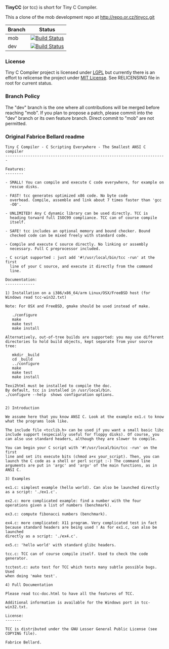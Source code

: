 **TinyCC** (or tcc) is short for Tiny C Compiler.

This a clone of the mob development repo at http://repo.or.cz/tinycc.git

|Branch      |Status   |
|------------|---------|
|mob         | [![Build Status](https://travis-ci.org/wqweto/tinycc.svg?branch=mob)](https://travis-ci.org/wqweto/tinycc) |
|dev         | [![Build Status](https://travis-ci.org/wqweto/tinycc.svg?branch=dev)](https://travis-ci.org/wqweto/tinycc) | 

### License

Tiny C Compiler project is licensed under [LGPL](https://en.wikipedia.org/wiki/GNU_Lesser_General_Public_License) but currently there is an effort to relicense the project under [MIT License](https://en.wikipedia.org/wiki/MIT_License). See RELICENSING file in root for current status.

### Branch Policy

The "dev" branch is the one where all contributions will be merged before reaching "mob". If you plan to propose a patch, please commit into the "dev" branch or its own feature branch. Direct commit to "mob" are not permitted.

### Original Fabrice Bellard readme

```
Tiny C Compiler - C Scripting Everywhere - The Smallest ANSI C compiler
-----------------------------------------------------------------------

Features:
--------

- SMALL! You can compile and execute C code everywhere, for example on
  rescue disks.

- FAST! tcc generates optimized x86 code. No byte code
  overhead. Compile, assemble and link about 7 times faster than 'gcc
  -O0'.

- UNLIMITED! Any C dynamic library can be used directly. TCC is
  heading torward full ISOC99 compliance. TCC can of course compile
  itself.

- SAFE! tcc includes an optional memory and bound checker. Bound
  checked code can be mixed freely with standard code.

- Compile and execute C source directly. No linking or assembly
  necessary. Full C preprocessor included. 

- C script supported : just add '#!/usr/local/bin/tcc -run' at the first
  line of your C source, and execute it directly from the command
  line.

Documentation:
-------------

1) Installation on a i386/x86_64/arm Linux/OSX/FreeBSD host (for Windows read tcc-win32.txt)

Note: For OSX and FreeBSD, gmake should be used instead of make.

   ./configure
   make
   make test
   make install

Alternatively, out-of-tree builds are supported: you may use different
directories to hold build objects, kept separate from your source tree:

   mkdir _build
   cd _build
   ../configure
   make
   make test
   make install

Texi2html must be installed to compile the doc. 
By default, tcc is installed in /usr/local/bin.
./configure --help  shows configuration options.


2) Introduction

We assume here that you know ANSI C. Look at the example ex1.c to know
what the programs look like.

The include file <tcclib.h> can be used if you want a small basic libc
include support (especially useful for floppy disks). Of course, you
can also use standard headers, although they are slower to compile.

You can begin your C script with '#!/usr/local/bin/tcc -run' on the first
line and set its execute bits (chmod a+x your_script). Then, you can
launch the C code as a shell or perl script :-) The command line
arguments are put in 'argc' and 'argv' of the main functions, as in
ANSI C.

3) Examples

ex1.c: simplest example (hello world). Can also be launched directly
as a script: './ex1.c'.

ex2.c: more complicated example: find a number with the four
operations given a list of numbers (benchmark).

ex3.c: compute fibonacci numbers (benchmark).

ex4.c: more complicated: X11 program. Very complicated test in fact
because standard headers are being used ! As for ex1.c, can also be launched
directly as a script: './ex4.c'.

ex5.c: 'hello world' with standard glibc headers.

tcc.c: TCC can of course compile itself. Used to check the code
generator.

tcctest.c: auto test for TCC which tests many subtle possible bugs. Used
when doing 'make test'.

4) Full Documentation

Please read tcc-doc.html to have all the features of TCC.

Additional information is available for the Windows port in tcc-win32.txt.

License:
-------

TCC is distributed under the GNU Lesser General Public License (see
COPYING file).

Fabrice Bellard.
```